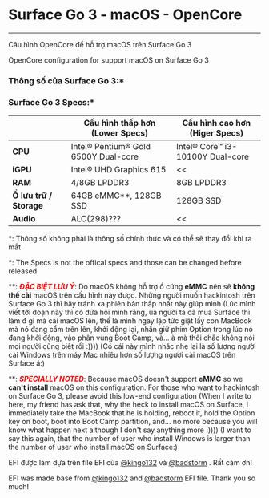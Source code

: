 # Surface Go 3 - macOS - OpenCore
---
Câu hình OpenCore để hỗ trợ macOS trên Surface Go 3

OpenCore configuration for support macOS on Surface Go 3

### Thông số của Surface Go 3:*
### Surface Go 3 Specs:*
|                           |  Cấu hình thấp hơn (Lower Specs)     |   Cấu hình cao hơn (Higer Specs)     |
|---------------------------|--------------------------------------|---------------------------------------
|         **CPU**           | Intel® Pentium® Gold 6500Y Dual-core |   Intel® Core™ i3-10100Y Dual-core   |
|         **iGPU**          |     Intel® UHD Graphics 615          |                  <<                  |
|         **RAM**           |           4/8GB LPDDR3               |               8GB LPDDR3             |
|  **Ổ lưu trữ / Storage**  |      64GB eMMC**, 128GB SSD          |               128GB SSD              |
|         **Audio**         |              ALC(298)???             |                  <<                  |

*: Thông số không phải là thông số chính thức và có thể sẽ thay đổi khi ra mắt

*: The Specs is not the offical specs and those can be changed before released

**: <span style="color:red">_**ĐẶC BIỆT LƯU Ý**_</span>: Do macOS không hỗ trợ ổ cứng **eMMC** nên sẽ **không thể cài** macOS trên cấu hình này được. Những người muốn hackintosh trên Surface Go 3 thì hãy tránh xa phiên bản thấp nhất này giúp mình (Lúc mình viết tới đoạn này thì có đứa hỏi mình rằng, ủa người ta đã mua Surface thì làm đ gì mà cài macOS lên, thế là mình ngay lập tức giật lấy con MacBook mà nó đang cầm trên lên, khởi động lại, nhân giữ phím Option trong lúc nó đang khởi động, vào phân vùng Boot Camp, và... à mà thôi chắc không nói mọi người cũng biêt rồi :)))) (Có cái này mình nhăc nhẹ lại là số lượng người cài Windows trên máy Mac nhiêu hơn số lượng người cài macOS trên Surface á:)

**: <span style="color:red">_**SPECIALLY NOTED**_</span>: Because macOS doesn't support **eMMC** so we **can't install** macOS on this configuration. For those who want to hackintosh on Surface Go 3, please avoid this low-end configuration (When I write to here, my friend has ask that, why the heck to install macOS on Surface, I immediately take the MacBook that he is holding, reboot it, hold the Option key on boot, boot into Boot Camp partition, and... no more because you will know what happen next although I don't say anything more :)))) (I want to say this again, that the number of user who install Windows is larger than the number of user who install macOS on Surface:)

EFI được làm dựa trên file EFI của [@kingo132](https://github.com/kingo132) và [@badstorm](https://github.com/badstorm) . Rất cảm ơn!

EFI was made base from [@kingo132](https://github.com/kingo132) and [@badstorm](https://github.com/badstorm) EFI file. Thank you so much!
